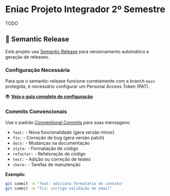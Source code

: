 # Eniac Projeto Integrador 2º Semestre

TODO

## 🚀 Semantic Release

Este projeto usa [Semantic Release](https://semantic-release.gitbook.io/) para versionamento automático e geração de releases.

### Configuração Necessária

Para que o semantic-release funcione corretamente com a branch `main` protegida, é necessário configurar um Personal Access Token (PAT).

📚 **[Veja o guia completo de configuração](./docs/SEMANTIC_RELEASE_SETUP.md)**

### Commits Convencionais

Use o padrão [Conventional Commits](https://www.conventionalcommits.org/) para suas mensagens:

- `feat:` - Nova funcionalidade (gera versão minor)
- `fix:` - Correção de bug (gera versão patch)
- `docs:` - Mudanças na documentação
- `style:` - Formatação de código
- `refactor:` - Refatoração de código
- `test:` - Adição ou correção de testes
- `chore:` - Tarefas de manutenção

**Exemplo:**

```bash
git commit -m "feat: adiciona formulário de contato"
git commit -m "fix: corrige validação de email"
```

